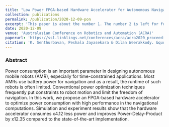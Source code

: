 ```yaml
---
title: "Low Power FPGA-based Hardware Accelerator for Autonomous Navigation of Mobile Robots"
collection: publications
permalink: /publication/2020-12-09-pon
excerpt: 'This paper is about the number 1. The number 2 is left for future work.'
date: 2020-12-09
venue: 'Australasian Conference on Robotics and Automation (ACRA)'
paperurl: 'https://ssl.linklings.net/conferences/acra/acra2020_proceedings/views/includes/files/pap104s1-file1.pdf'
citation: 'K. Senthurbavan, Peshala Jayasekara & Dilan Weerakkody. &quot;Low Power FPGA-based Hardware Accelerator for Autonomous Navigation of Mobile Robots.&quot; <i>Australasian Conference on Robotics and Automation (ACRA 2020)</i>.'
---
```

### Abstract
Power consumption is an important parameter in designing autonomous mobile robots (AMR), especially for time-constrained applications. Most AMRs use battery power for navigation and as a result, the runtime of such robots is often limited. Conventional power optimization techniques frequently put constraints to robot motion and limit the freedom of navigation. In this work, we propose an FPGA-based hardware accelerator to optimize power consumption with high performance in the navigational computations. Simulation and experiment results show that the hardware accelerator consumes x4.12 less power and improves Power-Delay-Product by x12.35 compared to the state-of-the-art implementation.
